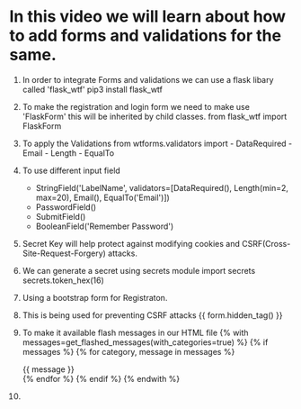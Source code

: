# In this video we will learn about how to add forms and validations for the same.

1. In order to integrate Forms and validations we can use a flask libary called 'flask_wtf'
    pip3 install flask_wtf

2. To make the registration and login form we need to make use 'FlaskForm' this will be inherited by child classes.
    from flask_wtf import FlaskForm

3. To apply the Validations 
    from wtforms.validators import 
        - DataRequired
        - Email
        - Length
        - EqualTo


4. To use different input field
    - StringField('LabelName', validators=[DataRequired(), Length(min=2, max=20), Email(), EqualTo('Email')])
    - PasswordField()
    - SubmitField()
    - BooleanField('Remember Password')

5. Secret Key will help protect against modifying cookies and CSRF(Cross-Site-Request-Forgery) attacks.

6. We can generate a secret using secrets module
    import secrets
    secrets.token_hex(16)

7. Using a bootstrap form for Registraton.

8.  This is being used for preventing CSRF attacks
    {{ form.hidden_tag() }}

9. To make it available flash messages in our HTML file
    {% with messages=get_flashed_messages(with_categories=true) %}
        {% if messages %}
        {% for category, message in messages %}
            <div class="alert alert-{{category}}">
            {{ message }}
            </div>
        {% endfor %}
        {% endif %}
    {% endwith %}

10. 